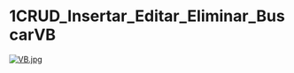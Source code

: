 # 1CRUD_Insertar_Editar_Eliminar_BuscarVB
[![VB.jpg](https://i.postimg.cc/fTFXJRtY/VB.jpg)](https://postimg.cc/ZC80QZLq)
